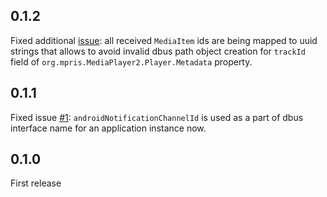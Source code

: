 ## 0.1.2

Fixed additional [issue](https://github.com/bdrazhzhov/audio-service-mpris/issues/1#issuecomment-1814442658): all received `MediaItem` ids are being mapped to uuid strings that allows to avoid invalid dbus path object creation for `trackId` field of `org.mpris.MediaPlayer2.Player.Metadata` property. 

## 0.1.1

Fixed issue [#1](https://github.com/bdrazhzhov/audio-service-mpris/issues/1): `androidNotificationChannelId` is used as a part of dbus interface name for an application instance now.

## 0.1.0

First release
